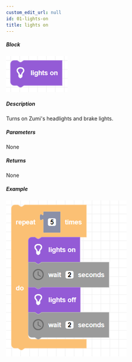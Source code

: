 ```yaml
---
custom_edit_url: null
id: 01-lights-on
title: lights on
---
```


##### Block

![lights on block image](lights_on.png)

##### Description

Turns on Zumi's headlights and brake lights.

##### Parameters

None <!-- image -->

##### Returns

None

##### Example

![lights on example](lights_example.png)

